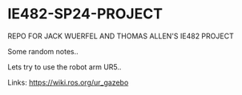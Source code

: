 # IE482-SP24-PROJECT
REPO FOR JACK WUERFEL AND THOMAS ALLEN'S IE482 PROJECT


Some random notes..

Lets try to use the robot arm UR5..

Links:
https://wiki.ros.org/ur_gazebo

